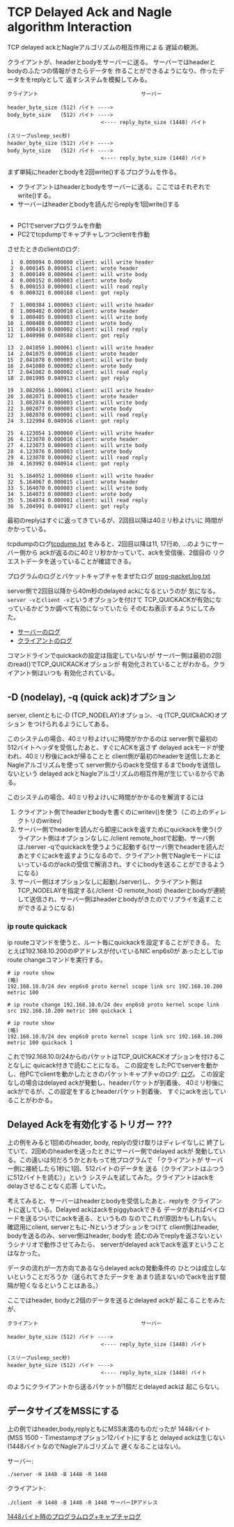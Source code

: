 # TCP Delayed Ack and Nagle algorithm Interaction

TCP delayed ackとNagleアルゴリズムの相互作用による
遅延の観測。

クライアントが、headerとbodyをサーバーに送る。
サーバーではheaderとbodyのふたつの情報がきたらデータを
作ることができるようになり、作ったデータををreplyとして
返すシステムを模擬してみる。

```
クライアント                                 サーバー

header_byte_size (512) バイト ---->
body_byte_size   (512) バイト ---->
                              <---- reply_byte_size (1448) バイト

(スリープusleep_sec秒)
header_byte_size (512) バイト ---->
body_byte_size   (512) バイト ---->
                              <---- reply_byte_size (1448) バイト
```

まず単純にheaderとbodyを2回write()するプログラムを作る。

- クライアントはheaderとbodyをサーバーに送る。ここではそれぞれでwrite()する。
- サーバーはheaderとbodyを読んだらreplyを1回write()する

##

- PC1でserverプログラムを作動
- PC2でtcpdumpでキャプチャしつつclientを作動

させたときのclientのログ:

```
 1  0.000094 0.000000 client: will write header
 2  0.000145 0.000051 client: wrote header
 3  0.000149 0.000004 client: will write body
 4  0.000152 0.000003 client: wrote body
 5  0.000153 0.000001 client: will read reply
 6  0.000321 0.000168 client: got reply

 7  1.000384 1.000063 client: will write header
 8  1.000402 0.000018 client: wrote header
 9  1.000405 0.000003 client: will write body
10  1.000408 0.000003 client: wrote body
11  1.000410 0.000002 client: will read reply
12  1.040998 0.040588 client: got reply

13  2.041059 1.000061 client: will write header
14  2.041075 0.000016 client: wrote header
15  2.041078 0.000003 client: will write body
16  2.041080 0.000002 client: wrote body
17  2.041082 0.000002 client: will read reply
18  2.081995 0.040913 client: got reply

19  3.082056 1.000061 client: will write header
20  3.082071 0.000015 client: wrote header
21  3.082074 0.000003 client: will write body
22  3.082077 0.000003 client: wrote body
23  3.082078 0.000001 client: will read reply
24  3.122994 0.040916 client: got reply

25  4.123054 1.000060 client: will write header
26  4.123070 0.000016 client: wrote header
27  4.123073 0.000003 client: will write body
28  4.123076 0.000003 client: wrote body
29  4.123078 0.000002 client: will read reply
30  4.163992 0.040914 client: got reply

31  5.164052 1.000060 client: will write header
32  5.164067 0.000015 client: wrote header
33  5.164070 0.000003 client: will write body
34  5.164073 0.000003 client: wrote body
35  5.164074 0.000001 client: will read reply
36  5.204991 0.040917 client: got reply
```

最初のreplyはすぐに返ってきているが、2回目以降は40ミリ秒よけいに
時間がかかっている。

tcpdumpのログ[tcpdump.txt](tcpdump.txt)
をみると、2回目以降は11, 17行め, ...のようにサーバー側から
ackが返るのに40ミリ秒かかっていて、ackを受信後、2個目の
リクエストデータを送っていることが確認できる。

プログラムのログとパケットキャプチャをまぜたログ
[prog-packet.log.txt](prog-packet.log.txt)

server側で2回目以降から40m秒のdelayed ackになるというのが
気になる。``server -v``と``client -v``というオプションを付けて
TCP_QUICKACKが有効になっているかどうか調べて有効になっていたら
そのむね表示するようにしてみた。

- [サーバーのログ](quickack-state/server.log)
- [クライアントのログ](quickack-state/client.log)

コマンドラインでquickackの設定は指定していないが
サーバー側は最初の2回のread()でTCP_QUICKACKオプションが
有効化されていることがわかる。クライアント側はいつも
有効化されている。

## -D (nodelay), -q (quick ack)オプション

server, clientともに-D (TCP_NODELAY)オプション、-q (TCP_QUICkACK)オプション
をつけられるようにしてある。

このシステムの場合、40ミリ秒よけいに時間がかかるのは
server側で最初の512バイトヘッダを受信したあと、すぐにACKを返さず
delayed ackモードが使われ、40ミリ秒後にackが帰ることと
client側が最初のheaderを送信したあとNagleアルゴリズムを使って
server側からのackを受信するまでbodyを送信しないという
delayed ackとNagleアルゴリズムの相互作用が生じているからである。

このシステムの場合、40ミリ秒よけいに時間がかかるのを解消するには
1. クライアント側でheaderとbodyを書くのにwritev()を使う（この上のディレクトリのwritev)
2. サーバー側でheaderを読んだら即座にackを返すためにquickackを使う(クライアント側はオプションなしに./client remote_hostで起動、サーバ側は./server -qでquickackを使うように起動する(サーバ側でheaderを読んだあとすぐにackを返すようになるので、クライアント側でNagleモードにはいっているのがackの受信で解消され、すぐにbodyを送ることができるようになる)
3. サーバー側はオプションなしに起動(./server)し、クライアント側はTCP_NODELAYを指定する(./client -D remote_host) (headerとbodyが連続して送信され、サーバー側はheaderとbodyがきたのでリプライを返すことができるようになる)

### ip route quickack

ip routeコマンドを使うと、ルート毎にquickackを設定することができる。
たとえば192.168.10.200のIPアドレスが付いているNIC enp6s0が
あったとしてip route changeコマンドを実行する。

```
# ip route show
(略)
192.168.10.0/24 dev enp6s0 proto kernel scope link src 192.168.10.200 metric 100 

# ip route change 192.168.10.0/24 dev enp6s0 proto kernel scope link src 192.168.10.200 metric 100 quickack 1

# ip route show
(略)
192.168.10.0/24 dev enp6s0 proto kernel scope link src 192.168.10.200 metric 100 quickack 1
```

これで192.168.10.0/24からのパケットはTCP_QUICKACKオプションを付けることなしに
quicack付きで読むことになる。
この設定をしたPCでserverを動かし、他PCでclientを動かしたときのパケットキャプチャのログ:
[ログ](prog-net-log/packet-log.quickack-enabled-on-route)。
この設定なしの場合はdelayed ackが発動し、headerパケットが到着後、
40ミリ秒後にackがでるが、この設定をするとheaderパケット到着後、
すぐにackを出していることがわかる。

## Delayed Ackを有効化するトリガー ???

上の例をみると1回めのheader, body, replyの受け取りはディレイなしに
終了していて、2回めのheaderを送ったときにサーバー側でdelayed ackが
発動している。この違いは何だろうかとおもって他プログラムで
「クライアントが サーバー側に接続したら1秒に1回、512バイトのデータを
送る（クライアントはふつうに512バイトを読む）」という
システムを試してみた。クライアントはackをdelayさせることなく応答
していた。

考えてみると、サーバーはheaderとbodyを受信したあと、replyを
クライアントに返している。Delayed ackはackをpiggybackできる
データがあればペイロードを送るついでにackを送る、というもの
なのでこれが原因かもしれない。
確認用にclient, serverともに-Nというオプションをつけて
client側はheader, bodyを送るのみ、server側はheader, bodyを
読むのみでreplyを返さないというシナリオで動作させてみたら、
serverがdelayed ackでackを返すということはなかった。

データの流れが一方方向であるならdelayed ackの発動条件の
ひとつは成立しないということだろうか（送られてきたデータを
あまり読まないのでackを出す間隔が短くなるということはある。）

ここではheader, bodyと2個のデータを送るとdelayed ackが
起こることをみたが、

```
クライアント                                 サーバー

header_byte_size (512) バイト ---->
                              <---- reply_byte_size (1448) バイト

(スリープusleep_sec秒)
header_byte_size (512) バイト ---->
                              <---- reply_byte_size (1448) バイト
```

のようにクライアントから送るパケットが1個だとdelayed ackは
起こらない。

## データサイズをMSSにする

上の例ではheader,body,replyともにMSS未満のものだったが
1448バイト (MSS 1500 - Timestampオプション12バイト)にすると
delayed ackは生じない(1448バイトなのでNagleアルゴリズムで
遅くなることはない)。

サーバー:
```
./server -H 1448 -B 1448 -R 1448
```
クライアント:
```
./client -H 1448 -B 1448 -R 1448 サーバーIPアドレス
```
[1448バイト時のプログラムログ+キャプチャログ](prog-net-log/1448.log)
